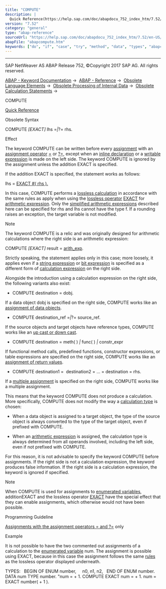 ```yaml
---
title: "COMPUTE"
description: |
  Quick Reference(https://help.sap.com/doc/abapdocu_752_index_htm/7.52/en-US/abapcompute_shortref.htm) Obsolete Syntax COMPUTE EXACT lhs =?= rhs. Effect The keyword COMPUTE can be written before every assignment(https://help.sap.com/doc/abapdocu_752_index_htm/7.52/en-US/abenassignment_g
version: "7.52"
category: "general"
type: "abap-reference"
sourceUrl: "https://help.sap.com/doc/abapdocu_752_index_htm/7.52/en-US/abapcompute.htm"
abapFile: "abapcompute.htm"
keywords: ["do", "if", "case", "try", "method", "data", "types", "abapcompute"]
---
```


* * *

SAP NetWeaver AS ABAP Release 752, ©Copyright 2017 SAP AG. All rights reserved.

[ABAP - Keyword Documentation](https://help.sap.com/doc/abapdocu_752_index_htm/7.52/en-US/abenabap.htm) →  [ABAP - Reference](https://help.sap.com/doc/abapdocu_752_index_htm/7.52/en-US/abenabap_reference.htm) →  [Obsolete Language Elements](https://help.sap.com/doc/abapdocu_752_index_htm/7.52/en-US/abenabap_obsolete.htm) →  [Obsolete Processing of Internal Data](https://help.sap.com/doc/abapdocu_752_index_htm/7.52/en-US/abendata_internal_obsolete.htm) →  [Obsolete Calculation Statements](https://help.sap.com/doc/abapdocu_752_index_htm/7.52/en-US/abencomputing_obsolete.htm) → 

COMPUTE

[Quick Reference](https://help.sap.com/doc/abapdocu_752_index_htm/7.52/en-US/abapcompute_shortref.htm)

Obsolete Syntax

COMPUTE *\[*EXACT*\]* lhs =*|*?= rhs.

Effect

The keyword COMPUTE can be written before every [assignment](https://help.sap.com/doc/abapdocu_752_index_htm/7.52/en-US/abenassignment_glosry.htm "Glossary Entry") with an [assignment operator](https://help.sap.com/doc/abapdocu_752_index_htm/7.52/en-US/abenassignment_operator_glosry.htm "Glossary Entry") [\=](https://help.sap.com/doc/abapdocu_752_index_htm/7.52/en-US/abenequals_operator.htm) or [?=](https://help.sap.com/doc/abapdocu_752_index_htm/7.52/en-US/abapmove_cast.htm), except when an [inline declaration](https://help.sap.com/doc/abapdocu_752_index_htm/7.52/en-US/abendata_inline.htm) or a [writable expression](https://help.sap.com/doc/abapdocu_752_index_htm/7.52/en-US/abenwritable_expression_glosry.htm "Glossary Entry") is made on the left side. The keyword COMPUTE is ignored by the assignment unless the addition EXACT is specified.

If the addition EXACT is specified, the statement works as follows:

lhs = [EXACT #( rhs ).](https://help.sap.com/doc/abapdocu_752_index_htm/7.52/en-US/abenlossless_calculation.htm)

In this case, COMPUTE performs a [lossless calculation](https://help.sap.com/doc/abapdocu_752_index_htm/7.52/en-US/abenlossless_calculation_glosry.htm "Glossary Entry") in accordance with the same rules as apply when using the [lossless operator](https://help.sap.com/doc/abapdocu_752_index_htm/7.52/en-US/abenlossless_operator_glosry.htm "Glossary Entry") [EXACT](https://help.sap.com/doc/abapdocu_752_index_htm/7.52/en-US/abenconstructor_expression_exact.htm) for [arithmetic expression](https://help.sap.com/doc/abapdocu_752_index_htm/7.52/en-US/abenarithmetic_expression_glosry.htm "Glossary Entry"). Only the [simplified arithmetic expressions](https://help.sap.com/doc/abapdocu_752_index_htm/7.52/en-US/abenlossless_calculation.htm) described here can be specified for rhs and lhs cannot have the type f. If a rounding raises an exception, the target variable is not modified.

Note

The keyword COMPUTE is a relic and was originally designed for arithmetic calculations where the right side is an arithmetic expression:

COMPUTE *\[*EXACT*\]* result = [arith\_exp](https://help.sap.com/doc/abapdocu_752_index_htm/7.52/en-US/abapcompute_arith.htm).

Strictly speaking, the statement applies only in this case; more loosely, it applies even if a [string expression](https://help.sap.com/doc/abapdocu_752_index_htm/7.52/en-US/abenstring_expression_glosry.htm "Glossary Entry") or [bit expression](https://help.sap.com/doc/abapdocu_752_index_htm/7.52/en-US/abenbit_expression_glosry.htm "Glossary Entry") is specified as a different form of [calculation expression](https://help.sap.com/doc/abapdocu_752_index_htm/7.52/en-US/abencalculation_expression_glosry.htm "Glossary Entry") on the right side.

Alongside the introduction using a calculation expression on the right side, the following variants also exist:

-   COMPUTE destination = dobj.

If a data object dobj is specified on the right side, COMPUTE works like an [assignment of data objects](https://help.sap.com/doc/abapdocu_752_index_htm/7.52/en-US/abapmove.htm).

-   COMPUTE destination\_ref =*|*?= source\_ref.

If the source objects and target objects have reference types, COMPUTE works like an [up cast or down cast](https://help.sap.com/doc/abapdocu_752_index_htm/7.52/en-US/abapmove_cast.htm).

-   COMPUTE destination = meth( ) *|* func( ) *|* constr\_expr

If functional method calls, predefined functions, constructor expressions, or table expressions are specified on the right side, COMPUTE works like an [assignment of return values](https://help.sap.com/doc/abapdocu_752_index_htm/7.52/en-US/abenequals_return_values.htm).

-   COMPUTE destination1 =  destination2 = ... = destination = rhs.

If a [multiple assignment](https://help.sap.com/doc/abapdocu_752_index_htm/7.52/en-US/abapmove_multiples.htm) is specified on the right side, COMPUTE works like a multiple assignment.

This means that the keyword COMPUTE does not produce a calculation. More specifically, COMPUTE does not modify the way a [calculation type](https://help.sap.com/doc/abapdocu_752_index_htm/7.52/en-US/abencalculation_type_glosry.htm "Glossary Entry") is chosen:

-   When a data object is assigned to a target object, the type of the source object is always converted to the type of the target object, even if prefixed with COMPUTE.

-   When an [arithmetic expression](https://help.sap.com/doc/abapdocu_752_index_htm/7.52/en-US/abenarithmetic_expression_glosry.htm "Glossary Entry") is assigned, the calculation type is always determined from all operands involved, including the left side, even if not prefixed with COMPUTE.

For this reason, it is not advisable to specify the keyword COMPUTE before assignments. If the right side is not a calculation expression, the keyword produces false information. If the right side is a calculation expression, the keyword is ignored if specified.

Note

When COMPUTE is used for assignments to [enumerated variables](https://help.sap.com/doc/abapdocu_752_index_htm/7.52/en-US/abenenumerated_variable_glosry.htm "Glossary Entry"), additionEXACT and the lossless operator [EXACT](https://help.sap.com/doc/abapdocu_752_index_htm/7.52/en-US/abenconstructor_expression_exact.htm) have the special effect that they can enable assignments, which otherwise would not have been possible.

Programming Guideline

[Assignments with the assignment operators \= and ?=](https://help.sap.com/doc/abapdocu_752_index_htm/7.52/en-US/abenassign_calc_guidl.htm "Guideline") only

Example

It is not possible to have the two commented out assignments of a calculation to the [enumerated variable](https://help.sap.com/doc/abapdocu_752_index_htm/7.52/en-US/abenenumerated_variable_glosry.htm "Glossary Entry") num. The assignment is possible using EXACT, because in this case the assignment follows the same [rules](https://help.sap.com/doc/abapdocu_752_index_htm/7.52/en-US/abenexact_constructor_enum.htm) as the lossless operator displayed underneath.

TYPES:
  BEGIN OF ENUM number,
    n0, n1, n2,
  END OF ENUM number.
DATA num TYPE number.
"num = + 1.
COMPUTE EXACT num = + 1.
num = EXACT number( + 1 ).
